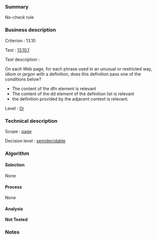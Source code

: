 ### Summary

No-check rule

### Business description

Criterion : 13.10

Test : [13.10.1](http://www.accessiweb.org/index.php/accessiweb-22-english-version.html#test-13-10-1)

Test description :

On each Web page, for each phrase used in an unusual or restricted way,
idiom or jargon with a definition, does this definition pass one of the
conditions below?

-   The content of the dfn element is relevant
-   The content of the dd element of the definition list is relevant
-   the definition provided by the adjacent context is relevant.

Level : [Or](/en/category/rules-design/accessiweb-11/level/or)

### Technical description

Scope : [page](/en/category/rules-design/accessiweb-11/scope/page)

Decision level :
[semidecidable](/en/category/rules-design/accessiweb-11/decision-level/semidecidable)

### Algorithm

#### Selection

None

#### Process

None

#### Analysis

**Not Tested**

### Notes


